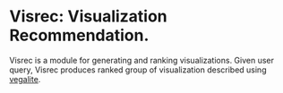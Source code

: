 Visrec: Visualization Recommendation.
=========

Visrec is a module for generating and ranking visualizations.
Given user query, Visrec produces ranked group of visualization described using [vegalite](http://github.com/uwdata/vegalite).